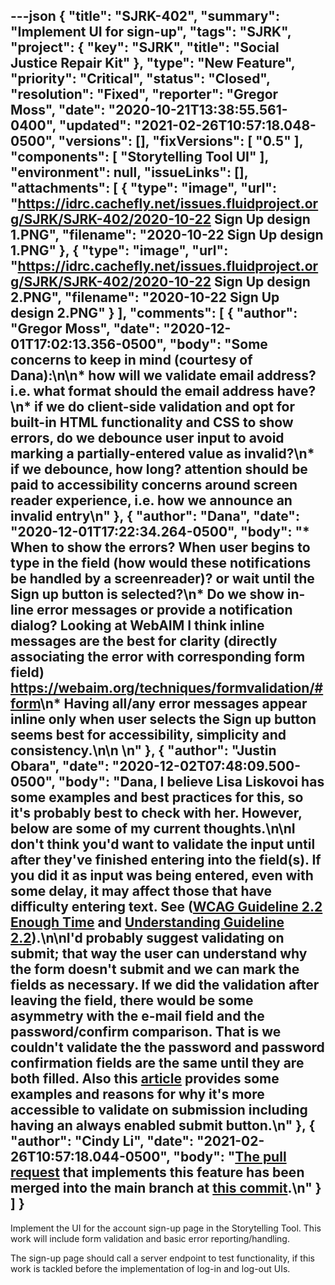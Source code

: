 ---json
{
  "title": "SJRK-402",
  "summary": "Implement UI for sign-up",
  "tags": "SJRK",
  "project": {
    "key": "SJRK",
    "title": "Social Justice Repair Kit"
  },
  "type": "New Feature",
  "priority": "Critical",
  "status": "Closed",
  "resolution": "Fixed",
  "reporter": "Gregor Moss",
  "date": "2020-10-21T13:38:55.561-0400",
  "updated": "2021-02-26T10:57:18.048-0500",
  "versions": [],
  "fixVersions": [
    "0.5"
  ],
  "components": [
    "Storytelling Tool UI"
  ],
  "environment": null,
  "issueLinks": [],
  "attachments": [
    {
      "type": "image",
      "url": "https://idrc.cachefly.net/issues.fluidproject.org/SJRK/SJRK-402/2020-10-22 Sign Up design 1.PNG",
      "filename": "2020-10-22 Sign Up design 1.PNG"
    },
    {
      "type": "image",
      "url": "https://idrc.cachefly.net/issues.fluidproject.org/SJRK/SJRK-402/2020-10-22 Sign Up design 2.PNG",
      "filename": "2020-10-22 Sign Up design 2.PNG"
    }
  ],
  "comments": [
    {
      "author": "Gregor Moss",
      "date": "2020-12-01T17:02:13.356-0500",
      "body": "Some concerns to keep in mind (courtesy of Dana):\n\n* how will we validate email address? i.e. what format should the email address have?\n* if we do client-side validation and opt for built-in HTML functionality and CSS to show errors, do we debounce user input to avoid marking a partially-entered value as invalid?\n* if we debounce, how long? attention should be paid to accessibility concerns around screen reader experience, i.e. how we announce an invalid entry\n"
    },
    {
      "author": "Dana",
      "date": "2020-12-01T17:22:34.264-0500",
      "body": "* When to show the errors? When user begins to type in the field (how would these notifications be handled by a screenreader)? or wait until the Sign up button is selected?\n* Do we show in-line error messages or provide a notification dialog? Looking at WebAIM I think inline messages are the best for clarity (directly associating the error with corresponding form field) <https://webaim.org/techniques/formvalidation/#form>\n* Having all/any error messages appear inline only when user selects the Sign up button seems best for accessibility, simplicity and consistency.\n\n \n"
    },
    {
      "author": "Justin Obara",
      "date": "2020-12-02T07:48:09.500-0500",
      "body": "Dana, I believe Lisa Liskovoi has some examples and best practices for this, so it's probably best to check with her. However, below are some of my current thoughts.\n\nI don't think you'd want to validate the input until after they've finished entering into the field(s). If you did it as input was being entered, even with some delay, it may affect those that have difficulty entering text. See ([WCAG Guideline 2.2 Enough Time](https://www.w3.org/TR/WCAG21/#enough-time) and [Understanding Guideline 2.2](https://www.w3.org/TR/UNDERSTANDING-WCAG20/time-limits.html)).\n\nI'd probably suggest validating on submit; that way the user can understand why the form doesn't submit and we can mark the fields as necessary. If we did the validation after leaving the field, there would be some asymmetry with the e-mail field and the password/confirm comparison. That is we couldn't validate the the password and password confirmation fields are the same until they are both filled. Also this [article](https://medium.com/@lsnrae/accessible-form-validation-9fa637ddb0fc) provides some examples and reasons for why it's more accessible to validate on submission including having an always enabled submit button.\n"
    },
    {
      "author": "Cindy Li",
      "date": "2021-02-26T10:57:18.044-0500",
      "body": "[The pull request](https://github.com/fluid-project/sjrk-story-telling/pull/111) that implements this feature has been merged into the main branch at [this commit](https://github.com/fluid-project/sjrk-story-telling/commit/e8fb396d078ee557b6ee58b7d58805ddc9d47fe1).\n"
    }
  ]
}
---
Implement the UI for the account sign-up page in the Storytelling Tool. This work will include form validation and basic error reporting/handling.

The sign-up page should call a server endpoint to test functionality, if this work is tackled before the implementation of log-in and log-out UIs.

        